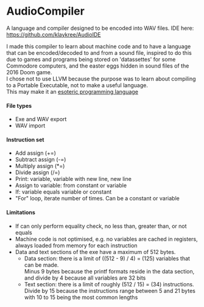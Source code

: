 # AudioCompiler
A language and compiler designed to be encoded into WAV files. IDE here: https://github.com/klaykree/AudioIDE

I made this compiler to learn about machine code and to have a language that can be encoded/decoded to and from a sound file,
inspired to do this due to games and programs being stored on 'datassettes' for some Commodore computers, and the easter eggs hidden
in sound files of the 2016 Doom game.  
I chose not to use LLVM because the purpose was to learn about compiling to a Portable Executable, not to make a useful language.  
This may make it an [esoteric programming language](https://www.esolangs.org)

#### File types
- Exe and WAV export  
- WAV import

#### Instruction set
- Add assign (+=)
- Subtract assign (-=)
- Multiply assign (*=)
- Divide assign (/=)
- Print: variable, variable with new line, new line
- Assign to variable: from constant or variable
- If: variable equals variable or constant
- "For" loop, iterate number of times. Can be a constant or variable

#### Limitations
- If can only perform equality check, no less than, greater than, or not equals
- Machine code is not optimised, e.g. no variables are cached in registers, always loaded from memory for each instruction
- Data and text sections of the exe have a maximum of 512 bytes.  
  - Data section: there is a limit of ((512 - 9) / 4) = (125) variables that can be made.  
Minus 9 bytes because the printf formats reside in the data section, and divide by 4 because all variables are 32 bits
  - Text section: there is a limit of roughly (512 / 15) = (34) instructions.
  Divide by 15 because the instructions range between 5 and 21 bytes with 10 to 15 being the most common lengths
